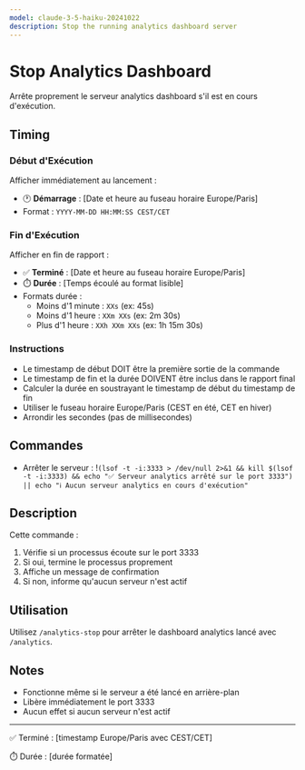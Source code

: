 ```yaml
---
model: claude-3-5-haiku-20241022
description: Stop the running analytics dashboard server
---
```


# Stop Analytics Dashboard

Arrête proprement le serveur analytics dashboard s'il est en cours d'exécution.

## Timing

### Début d'Exécution
Afficher immédiatement au lancement :
- 🕐 **Démarrage** : [Date et heure au fuseau horaire Europe/Paris]
- Format : `YYYY-MM-DD HH:MM:SS CEST/CET`

### Fin d'Exécution
Afficher en fin de rapport :
- ✅ **Terminé** : [Date et heure au fuseau horaire Europe/Paris]
- ⏱️ **Durée** : [Temps écoulé au format lisible]
- Formats durée :
  - Moins d'1 minute : `XXs` (ex: 45s)
  - Moins d'1 heure : `XXm XXs` (ex: 2m 30s)
  - Plus d'1 heure : `XXh XXm XXs` (ex: 1h 15m 30s)

### Instructions
- Le timestamp de début DOIT être la première sortie de la commande
- Le timestamp de fin et la durée DOIVENT être inclus dans le rapport final
- Calculer la durée en soustrayant le timestamp de début du timestamp de fin
- Utiliser le fuseau horaire Europe/Paris (CEST en été, CET en hiver)
- Arrondir les secondes (pas de millisecondes)

## Commandes

- Arrêter le serveur : !`(lsof -t -i:3333 > /dev/null 2>&1 && kill $(lsof -t -i:3333) && echo "✅ Serveur analytics arrêté sur le port 3333") || echo "ℹ️ Aucun serveur analytics en cours d'exécution"`

## Description

Cette commande :
1. Vérifie si un processus écoute sur le port 3333
2. Si oui, termine le processus proprement
3. Affiche un message de confirmation
4. Si non, informe qu'aucun serveur n'est actif

## Utilisation

Utilisez `/analytics-stop` pour arrêter le dashboard analytics lancé avec `/analytics`.

## Notes

- Fonctionne même si le serveur a été lancé en arrière-plan
- Libère immédiatement le port 3333
- Aucun effet si aucun serveur n'est actif

---
✅ Terminé : [timestamp Europe/Paris avec CEST/CET]

⏱️ Durée : [durée formatée]